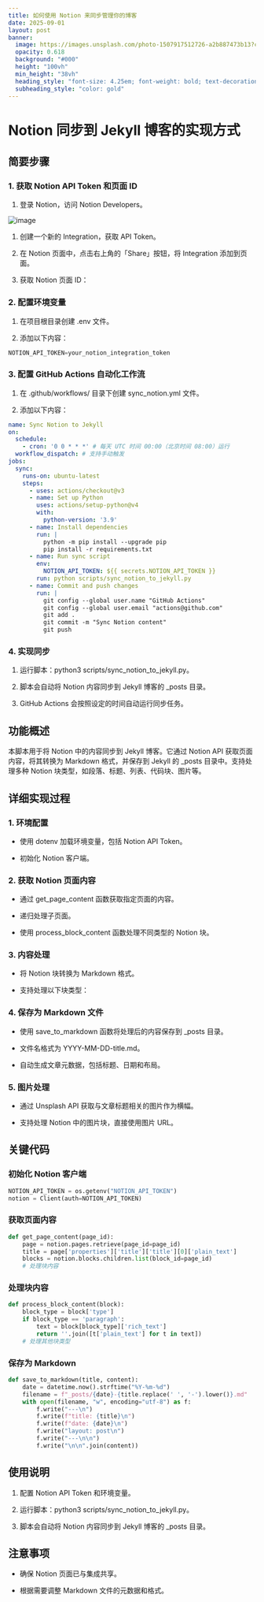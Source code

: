 ```yaml
---
title: 如何使用 Notion 来同步管理你的博客
date: 2025-09-01
layout: post
banner:
  image: https://images.unsplash.com/photo-1507917512726-a2b887473b13?crop=entropy&cs=tinysrgb&fit=max&fm=jpg&ixid=M3w2OTIwMzJ8MHwxfHJhbmRvbXx8fHx8fHx8fDE3NTY3MjIyNDZ8&ixlib=rb-4.1.0&q=80&w=1080
  opacity: 0.618
  background: "#000"
  height: "100vh"
  min_height: "38vh"
  heading_style: "font-size: 4.25em; font-weight: bold; text-decoration: underline"
  subheading_style: "color: gold"
---
```


# Notion 同步到 Jekyll 博客的实现方式

## 简要步骤

### 1. 获取 Notion API Token 和页面 ID

1. 登录 Notion，访问 Notion Developers。

![image](https://prod-files-secure.s3.us-west-2.amazonaws.com/a7a0cc5a-89b9-4cda-8686-1fba0ca52f40/d19c1afe-dea5-4312-9333-786b0ba83054/image.png?X-Amz-Algorithm=AWS4-HMAC-SHA256&X-Amz-Content-Sha256=UNSIGNED-PAYLOAD&X-Amz-Credential=ASIAZI2LB4662GUKFP7E%2F20250901%2Fus-west-2%2Fs3%2Faws4_request&X-Amz-Date=20250901T102405Z&X-Amz-Expires=3600&X-Amz-Security-Token=IQoJb3JpZ2luX2VjEKr%2F%2F%2F%2F%2F%2F%2F%2F%2F%2FwEaCXVzLXdlc3QtMiJHMEUCIQCwPk1brdn78xujaAuEH5hT6q5hBp53T%2BTeQaapjxtMgQIgViXyCBsuzoAg8Wdp%2Fg4QGENbOQyVnAz%2BVQfSauatFMgq%2FwMIExAAGgw2Mzc0MjMxODM4MDUiDE%2FbJ4QlwDY79ye5gircA1lcdeYMDUq%2F2yeCcNH24vwfsMoY%2BoraRSO21u6f%2BcBD4DLfh1Fzj9y%2Fd8YSvBm%2BI%2Bg9hrRAfKfKmQaGaCQeUxmSFLWTpuadyjdAHUOFN392W4ba%2BQrBowEAb2U29Jd3tC%2F1SNjXo9kurUxEzd9l0XHY%2Bv2pNkqyENFCfmXswr8J5T7MY%2BHjZv7SAf1lDcKKQ%2Beke1nBMn1Fw07skzzbhKuma4gKQHA5zO2PEOvDycdNbSvgOanZ%2B3RpANHWbi3Rlbyp0pfVaRcvhUzsT9onMQ5JUgIQspwJSkTVMh8bR2rF3D3Na1KEnw98B9I%2F23gq3O%2B%2FlIcYck9mnShaJniTRWgzsMLaPfXlkpXkHSwvWuHELJJ%2FI2YcyN%2FjOA1a6hmjba4nuqYZuYcF8yh4r%2B%2FbWXHkPVxcJEd0LKi3C27w0plqhtMzlCERkTSsptb1O5CXn22tADssUNbFxk5lZXPPPLE%2FJbICwx%2BaBS6B9ysv%2BEMFfawj%2F5O5FhO5GikfSbtImchkKSBV5wtkXpeaYdVga%2B%2F2%2F%2BQU5jTefsE%2BmPVECm3fjRO%2BLdDV%2BN76Yo%2F3daLlzcdC1%2FUBcSE0Eq2V0BoDq15zbcc4phyvmbIM8Z0Y63eEh74V1LyZLAjeXcOKMNHP1cUGOqUB7wTvbotTl9YwNjwiiMqquaE8TlgTE4OCaMbaTaZjdIqXFvqkGB8k%2FJxQE6diOmQeQEC7gW8Lswcty%2FoGWKyvM0cuNu2SqQxe2LmxgCYR2gzDGs36uRRHiH8SCU1RyzIsKG%2F%2BBs%2FcnmEfHTkVX8O6EYJByot47%2B5%2BsvjSwNMp5Vyeu%2FhBArAZ2kDPAgEQyp%2Fd44Wi%2B7QAuX5qmFAsMLeTMq93lvby&X-Amz-Signature=9de1525b6355df0f01051424e4290ece39b3e5a55e034be55b8244003e06d5af&X-Amz-SignedHeaders=host&x-amz-checksum-mode=ENABLED&x-id=GetObject)

1. 创建一个新的 Integration，获取 API Token。

1. 在 Notion 页面中，点击右上角的「Share」按钮，将 Integration 添加到页面。

1. 获取 Notion 页面 ID：


### 2. 配置环境变量

1. 在项目根目录创建 .env 文件。

1. 添加以下内容：

```javascript
NOTION_API_TOKEN=your_notion_integration_token
```

### 3. 配置 GitHub Actions 自动化工作流

1. 在 .github/workflows/ 目录下创建 sync_notion.yml 文件。

1. 添加以下内容：

```yaml
name: Sync Notion to Jekyll
on:
  schedule:
    - cron: '0 0 * * *' # 每天 UTC 时间 00:00（北京时间 08:00）运行
  workflow_dispatch: # 支持手动触发
jobs:
  sync:
    runs-on: ubuntu-latest
    steps:
      - uses: actions/checkout@v3
      - name: Set up Python
        uses: actions/setup-python@v4
        with:
          python-version: '3.9'
      - name: Install dependencies
        run: |
          python -m pip install --upgrade pip
          pip install -r requirements.txt
      - name: Run sync script
        env:
          NOTION_API_TOKEN: ${{ secrets.NOTION_API_TOKEN }}
        run: python scripts/sync_notion_to_jekyll.py
      - name: Commit and push changes
        run: |
          git config --global user.name "GitHub Actions"
          git config --global user.email "actions@github.com"
          git add .
          git commit -m "Sync Notion content"
          git push
```

### 4. 实现同步

1. 运行脚本：python3 scripts/sync_notion_to_jekyll.py。

1. 脚本会自动将 Notion 内容同步到 Jekyll 博客的 _posts 目录。

1. GitHub Actions 会按照设定的时间自动运行同步任务。

## 功能概述

本脚本用于将 Notion 中的内容同步到 Jekyll 博客。它通过 Notion API 获取页面内容，将其转换为 Markdown 格式，并保存到 Jekyll 的 _posts 目录中。支持处理多种 Notion 块类型，如段落、标题、列表、代码块、图片等。

## 详细实现过程

### 1. 环境配置

- 使用 dotenv 加载环境变量，包括 Notion API Token。

- 初始化 Notion 客户端。

### 2. 获取 Notion 页面内容

- 通过 get_page_content 函数获取指定页面的内容。

- 递归处理子页面。

- 使用 process_block_content 函数处理不同类型的 Notion 块。

### 3. 内容处理

- 将 Notion 块转换为 Markdown 格式。

- 支持处理以下块类型：


### 4. 保存为 Markdown 文件

- 使用 save_to_markdown 函数将处理后的内容保存到 _posts 目录。

- 文件名格式为 YYYY-MM-DD-title.md。

- 自动生成文章元数据，包括标题、日期和布局。

### 5. 图片处理

- 通过 Unsplash API 获取与文章标题相关的图片作为横幅。

- 支持处理 Notion 中的图片块，直接使用图片 URL。

## 关键代码

### 初始化 Notion 客户端

```python
NOTION_API_TOKEN = os.getenv("NOTION_API_TOKEN")
notion = Client(auth=NOTION_API_TOKEN)
```

### 获取页面内容

```python
def get_page_content(page_id):
    page = notion.pages.retrieve(page_id=page_id)
    title = page['properties']['title']['title'][0]['plain_text']
    blocks = notion.blocks.children.list(block_id=page_id)
    # 处理块内容
```

### 处理块内容

```python
def process_block_content(block):
    block_type = block['type']
    if block_type == 'paragraph':
        text = block[block_type]['rich_text']
        return ''.join([t['plain_text'] for t in text])
    # 处理其他块类型
```

### 保存为 Markdown

```python
def save_to_markdown(title, content):
    date = datetime.now().strftime("%Y-%m-%d")
    filename = f"_posts/{date}-{title.replace(' ', '-').lower()}.md"
    with open(filename, "w", encoding="utf-8") as f:
        f.write("---\n")
        f.write(f"title: {title}\n")
        f.write(f"date: {date}\n")
        f.write("layout: post\n")
        f.write("---\n\n")
        f.write("\n\n".join(content))
```

## 使用说明

1. 配置 Notion API Token 和环境变量。

1. 运行脚本：python3 scripts/sync_notion_to_jekyll.py。

1. 脚本会自动将 Notion 内容同步到 Jekyll 博客的 _posts 目录。

## 注意事项

- 确保 Notion 页面已与集成共享。

- 根据需要调整 Markdown 文件的元数据和格式。